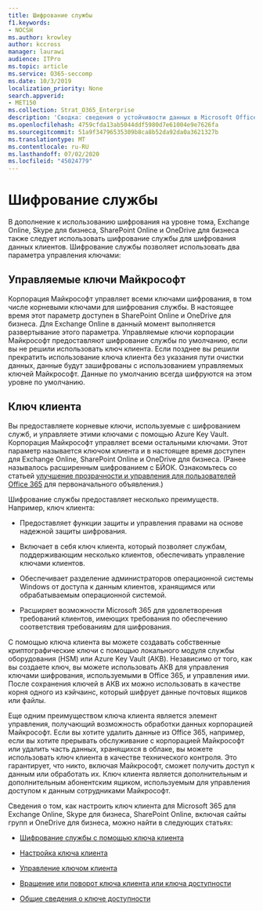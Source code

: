 ```yaml
---
title: Шифрование службы
f1.keywords:
- NOCSH
ms.author: krowley
author: kccross
manager: laurawi
audience: ITPro
ms.topic: article
ms.service: O365-seccomp
ms.date: 10/3/2019
localization_priority: None
search.appverid:
- MET150
ms.collection: Strat_O365_Enterprise
description: 'Сводка: сведения о устойчивости данных в Microsoft Office 365.'
ms.openlocfilehash: 4759cfda13ab5044ddf5980d7e61004e9e7626fa
ms.sourcegitcommit: 51a9f34796535309b8ca8b52da92da0a3621327b
ms.translationtype: MT
ms.contentlocale: ru-RU
ms.lasthandoff: 07/02/2020
ms.locfileid: "45024779"
---
```

# <a name="service-encryption"></a>Шифрование службы

В дополнение к использованию шифрования на уровне тома, Exchange Online, Skype для бизнеса, SharePoint Online и OneDrive для бизнеса также следует использовать шифрование службы для шифрования данных клиентов. Шифрование службы позволяет использовать два параметра управления ключами:

## <a name="microsoft-managed-keys"></a>Управляемые ключи Майкрософт
Корпорация Майкрософт управляет всеми ключами шифрования, в том числе корневыми ключами для шифрования службы. В настоящее время этот параметр доступен в SharePoint Online и OneDrive для бизнеса. Для Exchange Online в данный момент выполняется развертывание этого параметра. Управляемые ключи корпорации Майкрософт предоставляют шифрование службы по умолчанию, если вы не решили использовать ключ клиента. Если позднее вы решили прекратить использование ключа клиента без указания пути очистки данных, данные будут зашифрованы с использованием управляемых ключей Майкрософт. Данные по умолчанию всегда шифруются на этом уровне по умолчанию. 

## <a name="customer-key"></a>Ключ клиента
Вы предоставляете корневые ключи, используемые с шифрованием служб, и управляете этими ключами с помощью Azure Key Vault. Корпорация Майкрософт управляет всеми остальными ключами. Этот параметр называется ключом клиента и в настоящее время доступен для Exchange Online, SharePoint Online и OneDrive для бизнеса. (Ранее называлось расширенным шифрованием с БЙОК. Ознакомьтесь со статьей [улучшение прозрачности и управления для пользователей Office 365](https://blogs.office.com/2015/04/21/enhancing-transparency-and-control-for-office-365-customers/) для первоначального объявления.)

Шифрование службы предоставляет несколько преимуществ. Например, ключ клиента:

- Предоставляет функции защиты и управления правами на основе надежной защиты шифрования.

- Включает в себя ключ клиента, который позволяет службам, поддерживающим несколько клиентов, обеспечивать управление ключами клиентов.

- Обеспечивает разделение администраторов операционной системы Windows от доступа к данным клиентов, хранящимся или обрабатываемым операционной системой.

- Расширяет возможности Microsoft 365 для удовлетворения требований клиентов, имеющих требования по обеспечению соответствия требованиям для шифрования.

С помощью ключа клиента вы можете создавать собственные криптографические ключи с помощью локального модуля службы оборудования (HSM) или Azure Key Vault (АКВ). Независимо от того, как вы создаете ключ, вы можете использовать АКВ для управления ключами шифрования, используемыми в Office 365, и управления ими. После сохранения ключей в АКВ их можно использовать в качестве корня одного из кэйчаинс, который шифрует данные почтовых ящиков или файлы.

Еще одним преимуществом ключа клиента является элемент управления, получающий возможность обработки данных корпорацией Майкрософт. Если вы хотите удалить данные из Office 365, например, если вы хотите прерывать обслуживание с корпорацией Майкрософт или удалить часть данных, хранящихся в облаке, вы можете использовать ключ клиента в качестве технического контроля. Это гарантирует, что никто, включая Майкрософт, сможет получить доступ к данным или обработать их. Ключ клиента является дополнительным и дополнительным абонентским ящиком, используемым для управления доступом к данным сотрудниками Майкрософт.

Сведения о том, как настроить ключ клиента для Microsoft 365 для Exchange Online, Skype для бизнеса, SharePoint Online, включая сайты групп и OneDrive для бизнеса, можно найти в следующих статьях:

- [Шифрование службы с помощью ключа клиента](customer-key-overview.md)

- [Настройка ключа клиента](customer-key-set-up.md)

- [Управление ключом клиента](customer-key-manage.md)

- [Вращение или поворот ключа клиента или ключа доступности](customer-key-availability-key-roll.md)

- [Общие сведения о ключе доступности](customer-key-availability-key-understand.md)

